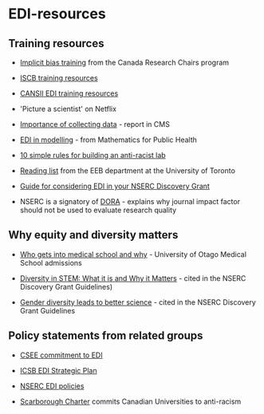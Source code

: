 # EDI-resources

## Training resources

- [Implicit bias training](https://www.chairs-chaires.gc.ca/program-programme/equity-equite/bias/module-eng.aspx?pedisable=true) from the Canada Research Chairs program

- [ISCB training resources](https://www.iscb.org/edi-resources)

- [CANSII EDI training resources](http://www.canssi.ca/canssi-edi-training/)

- 'Picture a scientist' on Netflix

- [Importance of collecting data](https://notes.math.ca/en/article/title-about-the-necessity-of-collecting-data-to-improve-edi-in-mathematics/) - report in CMS

- [EDI in modelling](https://github.com/ahurford/EDI-resources/blob/main/modelling-EDI/modelling-edi.md) -  from Mathematics for Public Health

- [10 simple rules for building an anti-racist lab](https://journals.plos.org/ploscompbiol/article?id=10.1371/journal.pcbi.1008210)

- [Reading list](http://brews.eeb.utoronto.ca/links-resources/) from the EEB department at the University of Toronto


- [Guide for considering EDI in your NSERC Discovery Grant](https://www.nserc-crsng.gc.ca/_doc/EDI/Guide_for_Applicants_EN.pdf)

- NSERC is a signatory of [DORA](https://sfdora.org/read/) - explains why journal impact factor should not be used to evaluate research quality

## Why equity and diversity matters

- [Who gets into medical school and why](https://www.stuff.co.nz/national/health/300013258/medical-school-who-gets-in-and-why) - University of Otago Medical School admissions

- [Diversity in STEM: What it is and Why it Matters](https://blogs.scientificamerican.com/voices/diversity-in-stem-what-it-is-and-why-it-matters/) -  cited in the NSERC Discovery Grant Guidelines)

- [Gender diversity leads to better science](https://www.pnas.org/doi/pdf/10.1073/pnas.1700616114) - cited in the NSERC Discovery Grant Guidelines

## Policy statements from related groups

- [CSEE commitment to EDI](http://www.csee-scee.ca/diversity-and-inclusivity-statement/)

- [ICSB EDI Strategic Plan](https://www.iscb.org/images/stories/edi/Diversity_Strategic_Plan_Approved2020.7.pdf)

- [NSERC EDI policies](https://www.nserc-crsng.gc.ca/InterAgency-Interorganismes/EDI-EDI/index_eng.asp)

- [Scarborough Charter](https://www.utsc.utoronto.ca/principal/sites/utsc.utoronto.ca.principal/files/docs/Scarborough_Charter_EN_Nov2022.pdf) commits Canadian Universities to anti-racism
